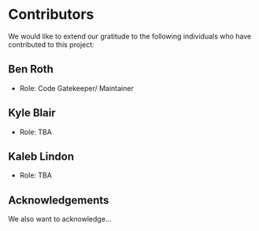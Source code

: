 # Contributors

We would like to extend our gratitude to the following individuals who have contributed to this project:

## Ben Roth
- Role: Code Gatekeeper/ Maintainer

## Kyle Blair
- Role: TBA

## Kaleb Lindon
- Role: TBA

## Acknowledgements
We also want to acknowledge...
